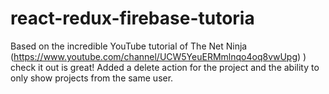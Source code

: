 # react-redux-firebase-tutoria
Based on the incredible YouTube tutorial of The Net Ninja (https://www.youtube.com/channel/UCW5YeuERMmlnqo4oq8vwUpg) ) check it out is great! Added a delete action for the project and the ability to only show projects from the same user.
